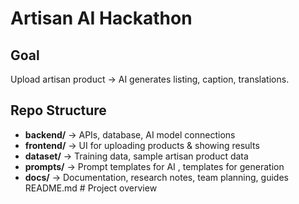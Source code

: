 # Artisan AI Hackathon

## Goal
Upload artisan product → AI generates listing, caption, translations.

## Repo Structure
- **backend/** → APIs, database, AI model connections
- **frontend/** → UI for uploading products & showing results
- **dataset/** → Training data, sample artisan product data
- **prompts/** → Prompt templates for AI , templates for generation
- **docs/** → Documentation, research notes, team planning, guides
README.md # Project overview
